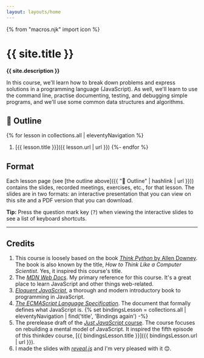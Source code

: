 ```yaml
---
layout: layouts/home
---
```


{% from "macros.njk" import icon %}

# {{ site.title }}

<b class="lead">{{ site.description }}</b>

In this course, we'll learn how to break down problems and express solutions in a programming language (JavaScript). As well, we'll learn to use the command line, practise documenting, testing, and debugging simple programs, and we'll use some common data structures and algorithms.

## 📃 Outline

{% for lesson in collections.all | eleventyNavigation %}
  1. [{{ lesson.title }}]({{ lesson.url | url }})
{%- endfor %}

## Format

<!-- We'll meet on Saturdays for a discussion and review of the previous week's lesson. On Sundays, we'll meet for a new lesson. Meetings will hold on Zoom from 12:00 p.m. to 12:40 p.m. -->

Each lesson page (see [the outline above]({{ "📃 Outline" | hashlink | url }})) contains the slides, recorded meetings, exercises, etc., for that lesson. The slides are in two formats: an interactive presentation that you can view on this site and a PDF version that you can download.

<div class="note note-info">

**Tip:** Press the question mark key (<kbd>?</kbd>) when viewing the interactive slides to see a list of keyboard shortcuts.

</div>

---

## Credits

1. This course is loosely based on the book [<cite class="quoted">Think Python</cite> by Allen Downey](https://greenteapress.com/wp/think-python-2e/). The book is also known by the title, <i>How to Think Like a Computer Scientist</i>. Yes, it inspired this course's title.
1. The [<cite>MDN Web Docs</cite>](https://developer.mozilla.org/en-US/docs/Web/JavaScript). My primary reference for this course. It's a great place to learn JavaScript and other things web-related.
1. [<cite class="quoted">Eloquent JavaScript</cite>](https://eloquentjavascript.net/), a thorough and modern introductory book to programming in JavaScript.
1. [<cite>The ECMAScript Language Specification</cite>](https://tc39.es/ecma262/). The document that formally defines what JavaScript is.
{% set bindingsLesson = collections.all | eleventyNavigation | find('title', 'Bindings again') -%}
1. The prerelease draft of the [<cite>Just JavaScript</cite> course](https://justjavascript.com). The course focuses on rebuilding a mental model of JavaScript. It inspired the fifth episode of this thinkdev course, [{{ bindingsLesson.title }}]({{ bindingsLesson.url | url }}).
1. I made the slides with [<cite>reveal.js</cite>](https://revealjs.com/) and I'm very pleased with it 😊.